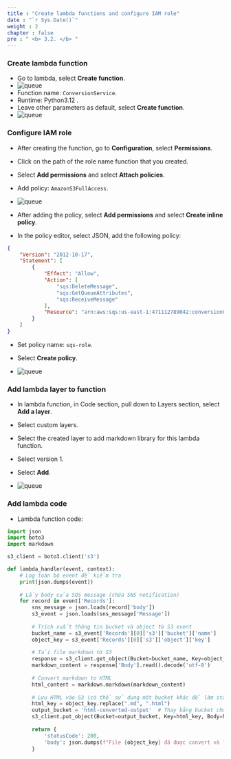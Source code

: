 ```yaml
---
title : "Create lambda functions and configure IAM role"
date : "`r Sys.Date()`"
weight : 2
chapter : false
pre : " <b> 3.2. </b> "
---
```

### Create lambda function
* Go to lambda, select **Create function**.
* ![queue](/workshop-aws-card-clash-5/images/3.connect/3.1.png)
* Function name: ```ConversionService```.
* Runtime: Python3.12 .
* Leave other parameters as default, select **Create function**.
* ![queue](/workshop-aws-card-clash-5/images/3.connect/3.2.png)
### Configure IAM role
* After creating the function, go to **Configuration**, select **Permissions**.
* Click on the path of the role name function that you created.
* Select **Add permissions** and select **Attach policies**.

* Add policy: ```AmazonS3FullAccess```.

* ![queue](/workshop-aws-card-clash-5/images/3.connect/3.3.png)
* After adding the policy, select **Add permissions** and select **Create inline policy**.

* In the policy editor, select JSON, add the following policy:
```JSON
{
    "Version": "2012-10-17",
    "Statement": [
        {
            "Effect": "Allow",
            "Action": [
                "sqs:DeleteMessage",
                "sqs:GetQueueAttributes",
                "sqs:ReceiveMessage"
            ],
            "Resource": "arn:aws:sqs:us-east-1:471112789042:conversionQueue"
        }
    ]
}
```
* Set policy name: ```sqs-role```.
* Select **Create policy**.

* ![queue](/workshop-aws-card-clash-5/images/3.connect/3.4.png)

### Add lambda layer to function
* In lambda function, in Code section, pull down to Layers section, select **Add a layer**.

* Select custom layers.
* Select the created layer to add markdown library for this lambda function.
* Select version 1.
* Select **Add**.
* ![queue](/workshop-aws-card-clash-5/images/3.connect/3.7.png)

### Add lambda code
* Lambda function code:
```python
import json
import boto3
import markdown

s3_client = boto3.client('s3')

def lambda_handler(event, context):
    # Log toàn bộ event để kiểm tra
    print(json.dumps(event))
    
    # Lấy body của SQS message (chứa SNS notification)
    for record in event['Records']:
        sns_message = json.loads(record['body'])
        s3_event = json.loads(sns_message['Message'])
        
        # Trích xuất thông tin bucket và object từ S3 event
        bucket_name = s3_event['Records'][0]['s3']['bucket']['name']
        object_key = s3_event['Records'][0]['s3']['object']['key']
        
        # Tải file markdown từ S3
        response = s3_client.get_object(Bucket=bucket_name, Key=object_key)
        markdown_content = response['Body'].read().decode('utf-8')
        
        # Convert markdown to HTML
        html_content = markdown.markdown(markdown_content)
        
        # Lưu HTML vào S3 (có thể sử dụng một bucket khác để làm static web hosting)
        html_key = object_key.replace(".md", ".html")
        output_bucket = 'html-converted-output'  # Thay bằng bucket chứa file HTML
        s3_client.put_object(Bucket=output_bucket, Key=html_key, Body=html_content, ContentType='text/html')
        
        return {
            'statusCode': 200,
            'body': json.dumps(f"File {object_key} đã được convert và lưu vào {output_bucket}/{html_key}")
        }

```